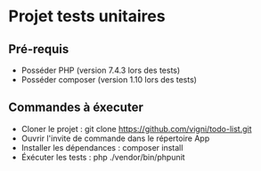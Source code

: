 # Projet tests unitaires

## Pré-requis
- Posséder PHP (version 7.4.3 lors des tests)
- Posséder composer (version 1.10 lors des tests)

## Commandes à éxecuter
- Cloner le projet : git clone https://github.com/vigni/todo-list.git
- Ouvrir l'invite de commande dans le répertoire App
- Installer les dépendances : composer install
- Éxécuter les tests : php ./vendor/bin/phpunit
